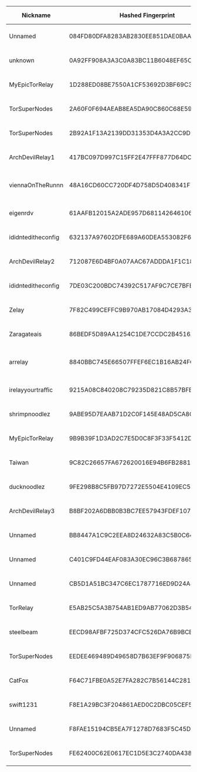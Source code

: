 | Nickname |  Hashed Fingerprint	| Or Addresses | Contact | Running | Flags | Last Seen | First Seen | Last Restarted | Advertised Bandwidth | Platform | Version | Version Status | Recommended Version | Verified hostnames | Exit policy |
|---|---|---|---|---|---|---|---|---|---|---|---|---|---|---|---|
|Unnamed | 084FD80DFA8283AB2830EE851DAE0BAA310A67D2 | ["97.75.245.199:9001"] | N/A | false | Running, V2Dir, Valid | 2025-08-01 17:00:00 | 2025-08-01 01:00:00 | 2025-08-01 00:19:32 | 0 | Tor 0.4.8.16 on Linux | 0.4.8.16 | recommended | true | N/A | ["reject *:*"]|
|unknown | 0A92FF908A3A3C0A83BC11B6048EF65CCBB43A09 | ["110.14.164.71:9001"] | root@localhost | true | Running, V2Dir, Valid | 2025-08-01 18:00:00 | 2025-08-01 15:00:00 | 2025-08-01 14:24:53 | 0 | Tor 0.4.8.14 on Linux | 0.4.8.14 | recommended | true | N/A | ["reject *:*"]|
|MyEpicTorRelay | 1D288ED08BE7550A1CF53692D3BF69C32A8CECE5 | ["84.68.106.150:9001"] | admin@myepicserver.net | true | Running, V2Dir, Valid | 2025-08-01 18:00:00 | 2025-08-01 13:00:00 | 2025-08-01 10:53:55 | 0 | Tor 0.4.8.10 on Linux | 0.4.8.10 | recommended | true | N/A | ["reject *:*"]|
|TorSuperNodes | 2A60F0F694AEAB8EA5DA90C860C68E59E43ACD2B | ["45.56.124.127:9001","[2600:3c00::2000:9ff:fea8:3a21]:9050"] | torsupernodes@protonmail.com | true | Running, V2Dir, Valid | 2025-08-01 18:00:00 | 2025-08-01 11:00:00 | 2025-08-01 09:58:30 | 0 | Tor 0.4.8.17 on Linux | 0.4.8.17 | recommended | true | ["45-56-124-127.ip.linodeusercontent.com"] | ["reject *:*"]|
|TorSuperNodes | 2B92A1F13A2139DD31353D4A3A2CC9D693451307 | ["172.232.30.157:9001","[2600:3c06::2000:e9ff:feec:d812]:9050"] | torsupernodes@protonmail.com | true | Running, V2Dir, Valid | 2025-08-01 18:00:00 | 2025-08-01 10:00:00 | 2025-08-01 09:45:07 | 0 | Tor 0.4.8.17 on Linux | 0.4.8.17 | recommended | true | ["172-232-30-157.ip.linodeusercontent.com"] | ["reject *:*"]|
|ArchDevilRelay1 | 417BC097D997C15FF2E47FFF877D64DCB2D3E016 | ["45.83.22.150:4140"] | notHave@example.com | true | Running, V2Dir, Valid | 2025-08-01 18:00:00 | 2025-08-01 11:00:00 | 2025-08-01 10:10:44 | 0 | Tor 0.4.8.17 on Linux | 0.4.8.17 | recommended | true | N/A | ["reject *:*"]|
|viennaOnTheRunnn | 48A16CD60CC720DF4D758D5D408341F7F8A366DA | ["81.169.186.16:29003","[2a01:238:429c:9600:40e6:e961:9cf7:31d1]:29003"] | Mi Gibtsdonet <nobody AT example dot com> | true | Fast, Running, V2Dir, Valid | 2025-08-01 18:00:00 | 2025-08-01 03:00:00 | 2025-08-01 02:31:06 | 17055744 | Tor 0.4.8.12 on Linux | 0.4.8.12 | recommended | true | ["h2920043.stratoserver.net"] | ["reject *:*"]|
|eigenrdv | 61AAFB12015A2ADE957D681142646106E44BB2AD | ["185.216.68.82:9001"] | N/A | true | Running, V2Dir, Valid | 2025-08-01 18:00:00 | 2025-08-01 02:00:00 | 2025-08-01 01:07:21 | 0 | Tor 0.4.8.10 on Linux | 0.4.8.10 | recommended | true | N/A | ["reject *:*"]|
|ididnteditheconfig | 632137A97602DFE689A60DEA553082F6394249B0 | ["171.22.172.65:443"] | Random Person nobody@tor.org | false | Running, V2Dir, Valid | 2025-08-01 00:00:00 | 2025-08-01 00:00:00 | 2025-07-31 23:42:29 | 0 | Tor 0.4.8.14 on Linux | 0.4.8.14 | recommended | true | N/A | ["reject *:*"]|
|ArchDevilRelay2 | 712087E6D4BF0A07AAC67ADDDA1F1C18EAE51C7E | ["103.35.188.129:4140"] | notHave@example.com | true | Running, V2Dir, Valid | 2025-08-01 18:00:00 | 2025-08-01 11:00:00 | 2025-08-01 10:12:18 | 0 | Tor 0.4.8.17 on Linux | 0.4.8.17 | recommended | true | N/A | ["reject *:*"]|
|ididnteditheconfig | 7DE03C200BDC74392C517AF9C7CE7BFE0504FF10 | ["77.246.111.56:9000"] | Random Person <nobody AT example dot com> | true | Running, V2Dir, Valid | 2025-08-01 18:00:00 | 2025-08-01 10:00:00 | 2025-08-01 07:52:04 | 0 | Tor 0.4.8.17 on Linux | 0.4.8.17 | recommended | true | ["box.balzovskiy.ru"] | ["reject *:*"]|
|Zelay | 7F82C499CEFFC9B970AB17084D4293A31C9CFFAF | ["81.187.192.71:443","[2001:8b0:bb47::71]:443"] | hello@world.com | true | Running, V2Dir, Valid | 2025-08-01 18:00:00 | 2025-08-01 01:00:00 | 2025-07-31 23:56:48 | 0 | Tor 0.4.8.17 on Linux | 0.4.8.17 | recommended | true | N/A | ["reject *:*"]|
|Zaragateais | 86BEDF5D89AA1254C1DE7CCDC2B4516A9C4BF699 | ["84.249.202.58:9001"] | zaragateais@proton.me | true | Running, V2Dir, Valid | 2025-08-01 18:00:00 | 2025-08-01 04:00:00 | 2025-08-01 15:16:28 | 0 | Tor 0.4.8.10 on Linux | 0.4.8.10 | recommended | true | ["dsl-lprbng12-54f9ca-58.dhcp.inet.fi"] | ["reject *:*"]|
|arrelay | 8840BBC745E66507FFEF6EC1B16AB24FC5ADE36E | ["180.181.201.162:9001"] | N/A | true | Fast, Running, V2Dir, Valid | 2025-08-01 18:00:00 | 2025-08-01 06:00:00 | 2025-08-01 04:59:56 | 671812 | Tor 0.4.8.17 on Linux | 0.4.8.17 | recommended | true | N/A | ["reject *:*"]|
|irelayyourtraffic | 9215A08C840208C79235D821C8B57BFB33245945 | ["38.45.67.186:9001"] | ali@ireadyouremails.com | true | Running, V2Dir, Valid | 2025-08-01 18:00:00 | 2025-08-01 07:00:00 | 2025-08-01 06:17:38 | 0 | Tor 0.4.8.17 on Linux | 0.4.8.17 | recommended | true | N/A | ["reject *:*"]|
|shrimpnoodlez | 9ABE95D7EAAB71D2C0F145E48AD5CA8C62C88361 | ["45.90.98.17:443"] | abuse@datalix.eu | true | Running, Valid | 2025-08-01 18:00:00 | 2025-08-01 18:00:00 | 2025-08-01 17:33:18 | 0 | Tor 0.4.8.17 on Linux | 0.4.8.17 | recommended | true | N/A | ["reject *:*"]|
|MyEpicTorRelay | 9B9B39F1D3AD2C7E5D0C8F3F33F5412DDB3B7D2C | ["84.68.106.150:9001"] | admin@myepicserver.net | false | Running, V2Dir, Valid | 2025-08-01 11:00:00 | 2025-08-01 11:00:00 | 2025-08-01 10:49:39 | 0 | Tor 0.4.8.10 on Linux | 0.4.8.10 | recommended | true | N/A | ["reject *:*"]|
|Taiwan | 9C82C26657FA672620016E94B6FB288103653165 | ["146.59.153.47:9001","[2001:41d0:304:200::7e64]:9001"] | your_email@example.com | true | Running, V2Dir, Valid | 2025-08-01 18:00:00 | 2025-08-01 14:00:00 | 2025-08-01 15:24:41 | 0 | Tor 0.4.8.10 on Linux | 0.4.8.10 | recommended | true | ["vps-08217002.vps.ovh.net"] | ["reject *:*"]|
|ducknoodlez | 9FE298B8C5FB97D7272E5504E4109EC506292998 | ["194.15.36.92:443"] | abuse@datalix.eu | true | Running, V2Dir, Valid | 2025-08-01 18:00:00 | 2025-08-01 18:00:00 | 2025-08-01 17:22:25 | 0 | Tor 0.4.8.17 on Linux | 0.4.8.17 | recommended | true | N/A | ["reject *:*"]|
|ArchDevilRelay3 | B8BF202A6DBB0B3BC7EE57943FDEF107F310A956 | ["45.12.145.95:4140"] | notHave@example.com | true | Running, V2Dir, Valid | 2025-08-01 18:00:00 | 2025-08-01 14:00:00 | 2025-08-01 13:31:01 | 0 | Tor 0.4.8.17 on Linux | 0.4.8.17 | recommended | true | N/A | ["reject *:*"]|
|Unnamed | BB8447A1C9C2EEA8D24632A83C5B0C6442F8DDD9 | ["88.218.206.133:21440","[2a09:b280:fe00:34:12aa:9132:dc9e:ea0c]:21440"] | N/A | false | Running, V2Dir, Valid | 2025-08-01 15:00:00 | 2025-08-01 15:00:00 | 2025-08-01 14:09:37 | 0 | Tor 0.4.8.17 on Linux | 0.4.8.17 | recommended | true | ["88.218.206.133.hosted-by.skhron.com.ua"] | ["reject *:*"]|
|Unnamed | C401C9FD44EAF083A30EC96C3B687865E27106FD | ["51.38.62.199:9001"] | N/A | true | Running, V2Dir, Valid | 2025-08-01 18:00:00 | 2025-08-01 15:00:00 | 2025-08-01 14:39:45 | 0 | Tor 0.4.8.4 on Linux | 0.4.8.4 | recommended | true | ["ns3142338.ip-51-38-62.eu"] | ["reject *:*"]|
|Unnamed | CB5D1A51BC347C6EC1787716ED9D24A8517AD73A | ["51.15.160.18:9001"] | N/A | true | Running, V2Dir, Valid | 2025-08-01 18:00:00 | 2025-08-01 09:00:00 | 2025-08-01 08:43:25 | 0 | Tor 0.4.8.4 on Linux | 0.4.8.4 | recommended | true | ["51-15-160-18.rev.poneytelecom.eu"] | ["reject *:*"]|
|TorRelay | E5AB25C5A3B754AB1ED9AB77062D3B5494ED0BA3 | ["141.147.0.177:9001"] | rdg7cy8syhdqv4@gmail.com | true | Running, V2Dir, Valid | 2025-08-01 18:00:00 | 2025-08-01 06:00:00 | 2025-08-01 05:46:22 | 0 | Tor 0.4.8.17 on Linux | 0.4.8.17 | recommended | true | N/A | ["reject *:*"]|
|steelbeam | EECD98AFBF725D374CFC526DA76B9BCB6D987378 | ["94.246.243.151:9001"] | steelbeamrelay@proton.me | true | Running, V2Dir, Valid | 2025-08-01 18:00:00 | 2025-08-01 17:00:00 | 2025-08-01 16:03:23 | 0 | Tor 0.4.8.17 on Linux | 0.4.8.17 | recommended | true | ["94-246-243-151.ip.elisa.ee"] | ["reject *:*"]|
|TorSuperNodes | EEDEE469489D49658D7B63EF9F906875FF115D4F | ["172.104.57.51:9001","[2400:8901::2000:abff:fe2d:ba3e]:9050"] | torsupernodes@protonmail.com | true | Running, V2Dir, Valid | 2025-08-01 18:00:00 | 2025-08-01 01:00:00 | 2025-08-01 08:56:18 | 0 | Tor 0.4.8.17 on Linux | 0.4.8.17 | recommended | true | ["172-104-57-51.ip.linodeusercontent.com"] | ["reject *:*"]|
|CatFox | F64C71FBE0A52E7FA282C7B56144C281E90D0E07 | ["94.131.104.135:9001"] | CatFoxLV@protonmail.com | true | Running, Valid | 2025-08-01 18:00:00 | 2025-08-01 03:00:00 | 2025-08-01 02:14:36 | 0 | Tor 0.4.8.17 on Linux | 0.4.8.17 | recommended | true | N/A | ["reject *:*"]|
|swift1231 | F8E1A29BC3F204861AED0C2DBC05CEF5E0B96CF8 | ["171.22.172.65:443"] | Random Person nobody@tor.org | true | Running, V2Dir, Valid | 2025-08-01 18:00:00 | 2025-08-01 01:00:00 | 2025-08-01 12:40:15 | 0 | Tor 0.4.8.14 on Linux | 0.4.8.14 | recommended | true | N/A | ["reject *:*"]|
|Unnamed | F8FAE15194CB5EA7F1278D7683F5C45DD5101BB2 | ["90.110.97.68:443"] | N/A | true | Running, V2Dir, Valid | 2025-08-01 18:00:00 | 2025-08-01 17:00:00 | 2025-08-01 16:00:02 | 0 | Tor 0.4.8.14 on Linux | 0.4.8.14 | recommended | true | ["lfbn-lil-1-1534-68.w90-110.abo.wanadoo.fr"] | ["reject *:*"]|
|TorSuperNodes | FE62400C62E0617EC1D5E3C2740DA438E3CAED34 | ["172.233.27.245:9001","[2600:3c0d::2000:d3ff:fe27:99a0]:9050"] | torsupernodes@protonmail.com | true | Running, V2Dir, Valid | 2025-08-01 18:00:00 | 2025-08-01 02:00:00 | 2025-08-01 09:04:58 | 0 | Tor 0.4.8.17 on Linux | 0.4.8.17 | recommended | true | ["172-233-27-245.ip.linodeusercontent.com"] | ["reject *:*"]|
